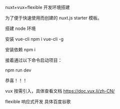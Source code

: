 nuxt+vux+flexible 开发环境搭建

为了便于快速使用而创建的 nuxt.js starter 模板。

搭建 node 环境

安装 vue-cli npm i vue-cli -g

安装依赖 npm i

接着通过以下命令启动项目：

npm run dev

恭喜！！！

vux 按需引入，具体查看文档 https://doc.vux.li/zh-CN/

flexible 响应式开发 具体百度谷歌
